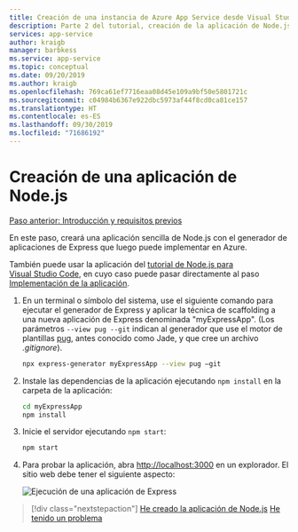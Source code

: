 ```yaml
---
title: Creación de una instancia de Azure App Service desde Visual Studio Code
description: Parte 2 del tutorial, creación de la aplicación de Node.js
services: app-service
author: kraigb
manager: barbkess
ms.service: app-service
ms.topic: conceptual
ms.date: 09/20/2019
ms.author: kraigb
ms.openlocfilehash: 769ca61ef7716eaa08d45e109a9bf50e5801721c
ms.sourcegitcommit: c04984b6367e922dbc5973af44f8cd0ca81ce157
ms.translationtype: HT
ms.contentlocale: es-ES
ms.lasthandoff: 09/30/2019
ms.locfileid: "71686192"
---
```

# <a name="create-your-nodejs-application"></a>Creación de una aplicación de Node.js

[Paso anterior: Introducción y requisitos previos](tutorial-vscode-azure-app-service-node-01.md)

En este paso, creará una aplicación sencilla de Node.js con el generador de aplicaciones de Express que luego puede implementar en Azure.

También puede usar la aplicación del [tutorial de Node.js para Visual Studio Code](https://code.visualstudio.com/docs/nodejs/nodejs-tutorial), en cuyo caso puede pasar directamente al paso [Implementación de la aplicación](tutorial-vscode-azure-app-service-node-03.md).

1. En un terminal o símbolo del sistema, use el siguiente comando para ejecutar el generador de Express y aplicar la técnica de scaffolding a una nueva aplicación de Express denominada "myExpressApp". (Los parámetros `--view pug --git` indican al generador que use el motor de plantillas [pug](https://pugjs.org/api/getting-started.html), antes conocido como Jade, y que cree un archivo *.gitignore*).

    ```bash
    npx express-generator myExpressApp --view pug –git
    ```

1. Instale las dependencias de la aplicación ejecutando `npm install` en la carpeta de la aplicación:

    ```bash
    cd myExpressApp
    npm install
    ```

1. Inicie el servidor ejecutando `npm start`:

    ```bash
    npm start
    ```

1. Para probar la aplicación, abra [http://localhost:3000](http://localhost:3000) en un explorador. El sitio web debe tener el siguiente aspecto:

    ![Ejecución de una aplicación de Express](media/deploy-azure/express.png)

> [!div class="nextstepaction"]
> [He creado la aplicación de Node.js](tutorial-vscode-azure-app-service-node-03.md) [He tenido un problema](https://www.research.net/r/PWZWZ52?tutorial=node-deployment-azureappservice&step=create-app)
